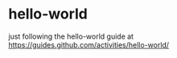 # hello-world

just following the hello-world guide at https://guides.github.com/activities/hello-world/
